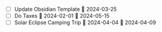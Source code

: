 - [ ] Update Obsidian Template 📅 2024-03-25 
- [ ] Do Taxes 🛫 2024-02-01 📅 2024-05-15
- [ ] Solar Eclipse Camping Trip 🛫 2024-04-04 📅 2024-04-09